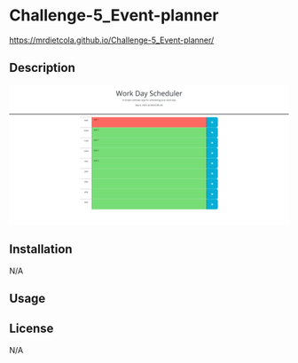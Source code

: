# Challenge-5_Event-planner

https://mrdietcola.github.io/Challenge-5_Event-planner/

## Description



![screenshot](<Screenshot (10).png>)
## Installation

N/A

## Usage




## License

N/A